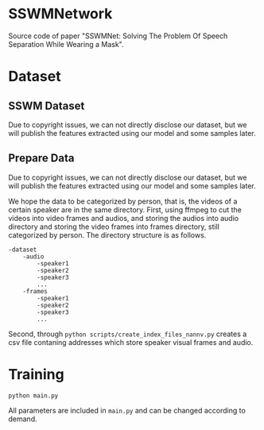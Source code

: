 # SSWMNetwork
Source code of paper "SSWMNet: Solving The Problem Of Speech Separation While Wearing a Mask".

# Dataset

## SSWM Dataset

Due to copyright issues, we can not directly disclose our dataset, but we will publish the features extracted using our model and some samples later.

## Prepare Data

Due to copyright issues, we can not directly disclose our dataset, but we will publish the features extracted using our model and some samples later.

We hope the data to be categorized by person, that is, the videos of a certain speaker are in the same directory. First, using ffmpeg to cut the videos into video frames and audios, and storing the audios into audio directory and storing the video frames into frames directory, still categorized by person. The directory structure is as follows.

```
-dataset
	-audio
		-speaker1
		-speaker2
		-speaker3
		...
	-frames
		-speaker1
		-speaker2
		-speaker3
		...
```

Second, through `python scripts/create_index_files_nannv.py` creates a csv file contaning addresses which store speaker visual frames and audio. 

# Training

```
python main.py 
```

All parameters are included in `main.py` and can be changed according to demand.

